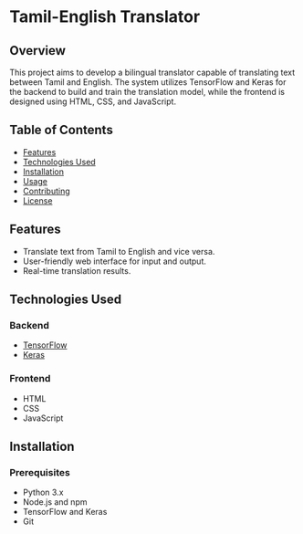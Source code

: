# Tamil-English Translator

## Overview
This project aims to develop a bilingual translator capable of translating text between Tamil and English. The system utilizes TensorFlow and Keras for the backend to build and train the translation model, while the frontend is designed using HTML, CSS, and JavaScript.

## Table of Contents
- [Features](#features)
- [Technologies Used](#technologies-used)
- [Installation](#installation)
- [Usage](#usage)
- [Contributing](#contributing)
- [License](#license)

## Features
- Translate text from Tamil to English and vice versa.
- User-friendly web interface for input and output.
- Real-time translation results.

## Technologies Used
### Backend
- [TensorFlow](https://www.tensorflow.org/)
- [Keras](https://keras.io/)

### Frontend
- HTML
- CSS
- JavaScript

## Installation

### Prerequisites
- Python 3.x
- Node.js and npm
- TensorFlow and Keras
- Git
